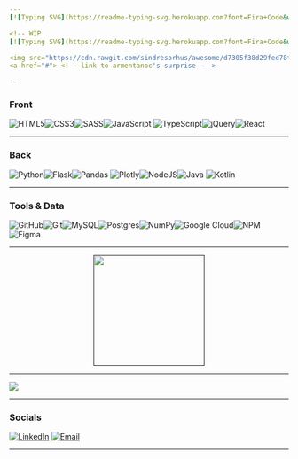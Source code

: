 ```yaml
---
[![Typing SVG](https://readme-typing-svg.herokuapp.com?font=Fira+Code&weight=700&pause=1000&color=F7F7F7&vCenter=true&width=435&height=28&lines=Hi%2C+I'm+Carolina+Armentano!)](https://git.io/typing-svg)

<!-- WIP
[![Typing SVG](https://readme-typing-svg.herokuapp.com?font=Fira+Code&weight=700&duration=3000&pause=1000&color=F7F7F7&multiline=true&repeat=false&width=435&height=85&lines=Hi%2C+I'm+Carolina+Armentano!;I+really+like+coffee+and+code.+;Click+here+for+an+awesome+surprise%3A)](https://git.io/typing-svg)

<img src="https://cdn.rawgit.com/sindresorhus/awesome/d7305f38d29fed78fa85652e3a63e154dd8e8829/media/badge.svg" alt="Awesome Badge"/>
<a href="#"> <!---link to armentanoc's surprise ---> 

---
```


<h3>Front</h3>

![HTML5](https://img.shields.io/badge/html5-%23E34F26.svg?style=modern&logo=html5&logoColor=white)![CSS3](https://img.shields.io/badge/css3-%231572B6.svg?style=modern&logo=css3&logoColor=white)![SASS](https://img.shields.io/badge/SASS-hotpink.svg?style=modern&logo=SASS&logoColor=white)![JavaScript](https://img.shields.io/badge/javascript-%23323330.svg?style=modern&logo=javascript&logoColor=%23F7DF1E) ![TypeScript](https://img.shields.io/badge/typescript-%23007ACC.svg?style=modern&logo=typescript&logoColor=white)![jQuery](https://img.shields.io/badge/jquery-%230769AD.svg?style=modern&logo=jquery&logoColor=white)![React](https://img.shields.io/badge/react-%2320232a.svg?style=modern&logo=react&logoColor=%2361DAFB)

---

<h3>Back</h3>

![Python](https://img.shields.io/badge/python-3670A0?style=modern&logo=python&logoColor=ffdd54)![Flask](https://img.shields.io/badge/flask-%23000.svg?style=modern&logo=flask&logoColor=white)![Pandas](https://img.shields.io/badge/pandas-%23150458.svg?style=modern&logo=pandas&logoColor=white) ![Plotly](https://img.shields.io/badge/plotly-%233F4F75.svg?style=modern&logo=plotly&logoColor=white)![NodeJS](https://img.shields.io/badge/node.js-6DA55F?style=modern&logo=node.js&logoColor=white)![Java](https://img.shields.io/badge/java-%23ED8B00.svg?style=modern&logo=java&logoColor=white) ![Kotlin](https://img.shields.io/badge/kotlin-%230095D5.svg?style=modern&logo=kotlin&logoColor=white)

---

<h3>Tools & Data</h3>

![GitHub](https://img.shields.io/badge/GitHub-%23121011.svg?style=modern&logo=github&logoColor=white)![Git](https://img.shields.io/badge/git-fc6d26?style=modern&logo=git&logoColor=white)![MySQL](https://img.shields.io/badge/mysql-%2300f.svg?style=modern&logo=mysql&logoColor=white)![Postgres](https://img.shields.io/badge/postgres-%23316192.svg?style=modern&logo=postgresql&logoColor=white)![NumPy](https://img.shields.io/badge/numpy-%23013243.svg?style=modern&logo=numpy&logoColor=white)![Google Cloud](https://img.shields.io/badge/google%20cloud-%234285F4.svg?style=modern&logo=google-cloud&logoColor=white)![NPM](https://img.shields.io/badge/NPM-%23000000.svg?style=modern&logo=npm&logoColor=white)![Figma](https://img.shields.io/badge/figma-%23F24E1E.svg?style=modern&logo=figma&logoColor=white) 

---

<div align="center">
<a href="">
  <img height=200 align="center" src="https://github-readme-stats.vercel.app/api/top-langs?username=armentanoc&layout=compact&langs_count=8&card_width=1000&theme=dark"/>
</a>
</div>

---

<img align="center" src="https://github-readme-streak-stats.herokuapp.com?user=armentanoc&theme=tokyonight-duo&date_format=M%20j%5B%2C%20Y%5D&mode=weekly&card_width=1000">

---

<h3>Socials</h3>

[![LinkedIn](https://img.shields.io/badge/LinkedIn-%230077B5.svg?style=modern?logo=linkedin&logoColor=white)](https:/www.linkedin.com/in/armentanocarolina/) 
[![Email](https://img.shields.io/badge/Email-E15D44.svg?style=modern?logo=gmail&logoColor=white)](mailto:armentanocarolina@gmail.com?subject=[GitHub]%20Let's%20talk!)

---
